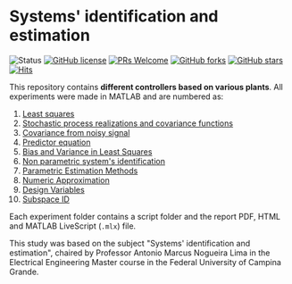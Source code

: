 # Systems' identification and estimation 
![Status](https://img.shields.io/static/v1?style=flat&logo=github&label=status&message=on%20going&color=blue) [![GitHub license](https://img.shields.io/github/license/debOliveira/Estimation-and-Identification-Systems.svg)](https://github.com/debOliveira/Estimation-and-Identification-Systems/blob/master/LICENSE) [![PRs Welcome](https://img.shields.io/badge/PRs-welcome-brightgreen.svg)](http://makeapullrequest.com)  [![GitHub forks](https://img.shields.io/github/forks/debOliveira/Estimation-and-Identification-Systems.svg?style=social&label=Fork&maxAge=2592000)](https://GitHub.com/debOliveira/Estimation-and-Identification-Systems/network/) [![GitHub stars](https://img.shields.io/github/stars/debOliveira/Estimation-and-Identification-Systems.svg?style=social&label=Star&maxAge=2592000)](https://GitHub.com/debOliveira/Estimation-and-Identification-Systems/stargazers/) [![Hits](https://hits.seeyoufarm.com/api/count/incr/badge.svg?url=https%3A%2F%2Fgithub.com%2FdebOliveira%2FEstimation-and-Identification-Systems&count_bg=%2379C83D&title_bg=%23555555&icon=&icon_color=%23E7E7E7&title=hits&edge_flat=false)](https://hits.seeyoufarm.com)

This repository contains **different controllers based on various plants**. All experiments were made in MATLAB and are numbered as:

1. [Least squares](https://github.com/debOliveira/Estimation-and-Identification-Systems/tree/main/Exp%201%20-%20Least%20Squares)
2. [Stochastic process realizations and covariance functions](https://github.com/debOliveira/Estimation-and-Identification-Systems/tree/main/Exp%202%20-%20Stochastic%20process%20realizations%20and%20covariance%20functions)
3. [Covariance from noisy signal](https://github.com/debOliveira/Estimation-and-Identification-Systems/tree/main/Exp%203%20-%20Covariance%20from%20noisy%20signal)
4. [Predictor equation](https://github.com/debOliveira/Estimation-and-Identification-Systems/tree/main/Exp%204%20-%20Predictor%20equation)
5. [Bias and Variance in Least Squares](https://github.com/debOliveira/Estimation-and-Identification-Systems/tree/main/Exp%204%20-%20Predictor%20equation)
6. [Non parametric system's identification](https://github.com/debOliveira/Estimation-and-Identification-Systems/tree/main/Exp%206%20-%20Non%20parametric%20system's%20identification)
7. [Parametric Estimation Methods](https://github.com/debOliveira/Estimation-and-Identification-Systems/tree/main/Exp%207%20-%20Parametric%20Estimation%20Methods)
8. [Numeric Approximation](https://github.com/debOliveira/Estimation-and-Identification-Systems/tree/main/Exp%208%20-%20Numeric%20Approximation)
9. [Design Variables](https://github.com/debOliveira/Estimation-and-Identification-Systems/tree/main/Exp%209%20-%20Design%20Variables) 
10. [Subspace ID](https://github.com/debOliveira/Estimation-and-Identification-Systems/tree/main/Exp%2011%20-%20Subspace%20Id) 

Each experiment folder contains a script folder and the report PDF, HTML and MATLAB LiveScript (`.mlx`) file. 

This study was based on the subject "Systems' identification and estimation", chaired by Professor Antonio Marcus Nogueira Lima in the Electrical Engineering Master 
course in the Federal University of Campina Grande.

